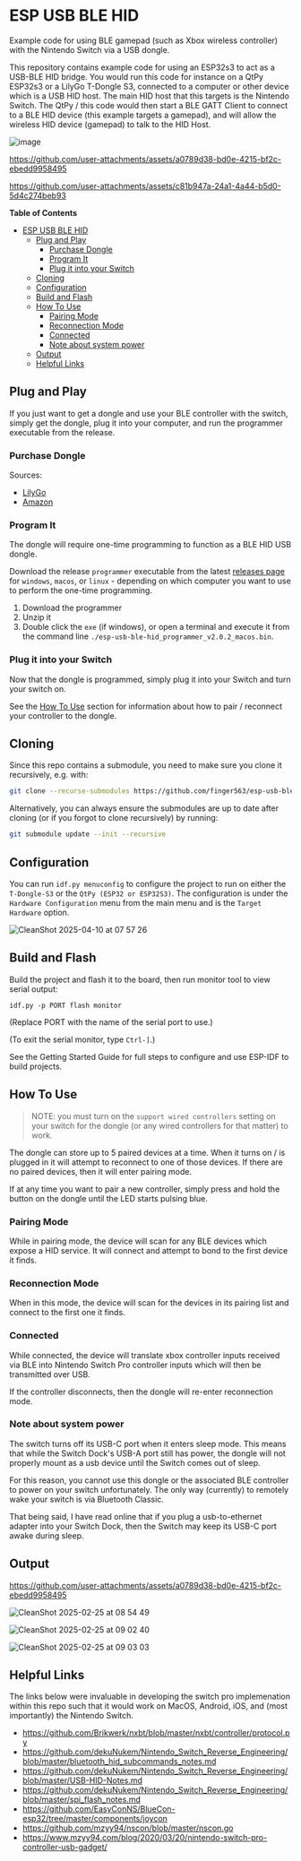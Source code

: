 # ESP USB BLE HID

Example code for using BLE gamepad (such as Xbox wireless controller) with the
Nintendo Switch via a USB dongle.

This repository contains example code for using an ESP32s3 to act as a USB-BLE
HID bridge. You would run this code for instance on a QtPy ESP32s3 or a LilyGo
T-Dongle S3, connected to a computer or other device which is a USB HID host.
The main HID host that this targets is the Nintendo Switch. The QtPy / this code
would then start a BLE GATT Client to connect to a BLE HID device (this example
targets a gamepad), and will allow the wireless HID device (gamepad) to talk to
the HID Host.

![image](https://github.com/user-attachments/assets/d76558db-c34e-48d4-9771-06fa4ebdb05a)

https://github.com/user-attachments/assets/a0789d38-bd0e-4215-bf2c-ebedd9958495

https://github.com/user-attachments/assets/c81b947a-24a1-4a44-b5d0-5d4c274beb93

<!-- markdown-toc start - Don't edit this section. Run M-x markdown-toc-refresh-toc -->
**Table of Contents**

- [ESP USB BLE HID](#esp-usb-ble-hid)
  - [Plug and Play](#plug-and-play)
    - [Purchase Dongle](#purchase-dongle)
    - [Program It](#program-it)
    - [Plug it into your Switch](#plug-it-into-your-switch)
  - [Cloning](#cloning)
  - [Configuration](#configuration)
  - [Build and Flash](#build-and-flash)
  - [How To Use](#how-to-use)
    - [Pairing Mode](#pairing-mode)
    - [Reconnection Mode](#reconnection-mode)
    - [Connected](#connected)
    - [Note about system power](#note-about-system-power)
  - [Output](#output)
  - [Helpful Links](#helpful-links)

<!-- markdown-toc end -->

## Plug and Play

If you just want to get a dongle and use your BLE controller with the switch,
simply get the dongle, plug it into your computer, and run the programmer
executable from the release.

### Purchase Dongle

Sources:
- [LilyGo](https://lilygo.cc/products/t-dongle-s3?srsltid=AfmBOopsToYDfOeA4GJiUlQNNcefgA_lMLmWoF99lzdWc_j5Ysd9FUeW)
- [Amazon](https://www.amazon.com/LILYGO-T-Dongle-S3-ESP32-S3-Development-Display/dp/B0BK9162QY)

### Program It

The dongle will require one-time programming to function as a BLE HID USB
dongle.

Download the release `programmer` executable from the latest [releases
page](https://github.com/finger563/esp-usb-ble-hid/releases) for `windows`,
`macos`, or `linux` - depending on which computer you want to use to perform the
one-time programming.

1. Download the programmer
2. Unzip it
3. Double click the `exe` (if windows), or open a terminal and execute it from
   the command line `./esp-usb-ble-hid_programmer_v2.0.2_macos.bin`.

### Plug it into your Switch

Now that the dongle is programmed, simply plug it into your Switch and turn your
switch on.
  
See the [How To Use](#how-to-use) section for information about how to pair /
reconnect your controller to the dongle.

## Cloning

Since this repo contains a submodule, you need to make sure you clone it
recursively, e.g. with:

``` sh
git clone --recurse-submodules https://github.com/finger563/esp-usb-ble-hid
```

Alternatively, you can always ensure the submodules are up to date after cloning
(or if you forgot to clone recursively) by running:

``` sh
git submodule update --init --recursive
```

## Configuration

You can run `idf.py menuconfig` to configure the project to run on either the
`T-Dongle-S3` or the `QtPy (ESP32 or ESP32S3)`. The configuration is under the
`Hardware Configuration` menu from the main menu and is the `Target Hardware`
option.

![CleanShot 2025-04-10 at 07 57 26](https://github.com/user-attachments/assets/be355584-251d-4c2c-81ed-15089b45f4e1)

## Build and Flash

Build the project and flash it to the board, then run monitor tool to view serial output:

```
idf.py -p PORT flash monitor
```

(Replace PORT with the name of the serial port to use.)

(To exit the serial monitor, type ``Ctrl-]``.)

See the Getting Started Guide for full steps to configure and use ESP-IDF to build projects.

## How To Use

> NOTE: you must turn on the `support wired controllers` setting on your switch
> for the dongle (or any wired controllers for that matter) to work.

The dongle can store up to 5 paired devices at a time. When it turns on / is
plugged in it will attempt to reconnect to one of those devices. If there are no
paired devices, then it will enter pairing mode.

If at any time you want to pair a new controller, simply press and hold the
button on the dongle until the LED starts pulsing blue.

### Pairing Mode

While in pairing mode, the device will scan for any BLE devices which expose a
HID service. It will connect and attempt to bond to the first device it finds.

### Reconnection Mode

When in this mode, the device will scan for the devices in its pairing list and
connect to the first one it finds.

### Connected

While connected, the device will translate xbox controller inputs received via
BLE into Nintendo Switch Pro controller inputs which will then be transmitted
over USB.

If the controller disconnects, then the dongle will re-enter reconnection mode.

### Note about system power

The switch turns off its USB-C port when it enters sleep mode. This means that
while the Switch Dock's USB-A port still has power, the dongle will not properly
mount as a usb device until the Switch comes out of sleep. 

For this reason, you cannot use this dongle or the associated BLE controller to
power on your switch unfortunately. The only way (currently) to remotely wake
your switch is via Bluetooth Classic.

That being said, I have read online that if you plug a usb-to-ethernet adapter
into your Switch Dock, then the Switch may keep its USB-C port awake during
sleep.

## Output

https://github.com/user-attachments/assets/a0789d38-bd0e-4215-bf2c-ebedd9958495

![CleanShot 2025-02-25 at 08 54 49](https://github.com/user-attachments/assets/d06a53cb-c20c-4de8-9987-38a7bc05b60a)

![CleanShot 2025-02-25 at 09 02 40](https://github.com/user-attachments/assets/6c3820d1-b9f0-4188-96a6-0d1d8b44e1fb)

![CleanShot 2025-02-25 at 09 03 03](https://github.com/user-attachments/assets/89f524e4-1737-4aec-92ac-e3a64f69c6fe)

## Helpful Links

The links below were invaluable in developing the switch pro implemenation
within this repo such that it would work on MacOS, Android, iOS, and (most
importantly) the Nintendo Switch.

* https://github.com/Brikwerk/nxbt/blob/master/nxbt/controller/protocol.py
* https://github.com/dekuNukem/Nintendo_Switch_Reverse_Engineering/blob/master/bluetooth_hid_subcommands_notes.md
* https://github.com/dekuNukem/Nintendo_Switch_Reverse_Engineering/blob/master/USB-HID-Notes.md
* https://github.com/dekuNukem/Nintendo_Switch_Reverse_Engineering/blob/master/spi_flash_notes.md
* https://github.com/EasyConNS/BlueCon-esp32/tree/master/components/joycon
* https://github.com/mzyy94/nscon/blob/master/nscon.go
* https://www.mzyy94.com/blog/2020/03/20/nintendo-switch-pro-controller-usb-gadget/

